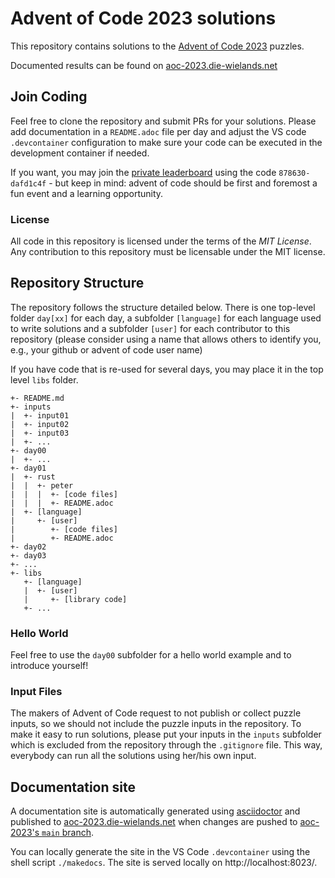 # Advent of Code 2023 solutions

This repository contains solutions to the [Advent of Code 2023](https://adventofcode.com/2023/) puzzles.

Documented results can be found on [aoc-2023.die-wielands.net](https://aoc-2023.die-wielands.net/)

## Join Coding

Feel free to clone the repository and submit PRs for your solutions. Please add documentation in a `README.adoc` file per day and adjust the VS code `.devcontainer` configuration to make sure your code can be executed in the development container if needed.

If you want, you may join the [private leaderboard](https://adventofcode.com/2023/leaderboard/private/view/878630) using the code `878630-dafd1c4f` - but keep in mind: advent of code should be first and foremost a fun event and a learning opportunity.

### License

All code in this repository is licensed under the terms of the *MIT License*. Any contribution to this repository must be licensable under the MIT license.

## Repository Structure

The repository follows the structure detailed below. There is one top-level folder `day[xx]` for each day, a subfolder `[language]` for each language used to write solutions and a subfolder `[user]` for each contributor to this repository (please consider using a name that allows others to identify you, e.g., your github or advent of code user name)

If you have code that is re-used for several days, you may place it in the top level `libs` folder.

```
+- README.md
+- inputs
|  +- input01
|  +- input02
|  +- input03
|  +- ...
+- day00
|  +- ...
+- day01
|  +- rust
|  |  +- peter
|  |  |  +- [code files]
|  |  |  +- README.adoc
|  +- [language]
|     +- [user]
|        +- [code files]
|        +- README.adoc
+- day02
+- day03
+- ...
+- libs
   +- [language]
   |  +- [user]
   |     +- [library code]
   +- ...
```
### Hello World

Feel free to use the `day00` subfolder for a hello world example and to introduce yourself!

### Input Files

The makers of Advent of Code request to not publish or collect puzzle inputs, so we should not include the puzzle inputs in the repository. To make it easy to run solutions, please put your inputs in the `inputs` subfolder which is excluded from the repository through the `.gitignore` file. This way, everybody can run all the solutions using her/his own input.

## Documentation site

A documentation site is automatically generated using [asciidoctor](https://asciidoctor.org) and published to [aoc-2023.die-wielands.net](https://aoc-2023.die-wielands.net) when changes are pushed to [aoc-2023's `main` branch](https://github.com/mr-kaffee/aoc-2023/tree/main).

You can locally generate the site in the VS Code `.devcontainer` using the shell script `./makedocs`. The site is served locally on http://localhost:8023/.
